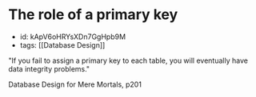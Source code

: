 # The role of a primary key
* id: kApV6oHRYsXDn7GgHpb9M
* tags: [[Database Design]]

"If you fail to assign a primary key to each table, you will eventually have data integrity problems."

Database Design for Mere Mortals, p201